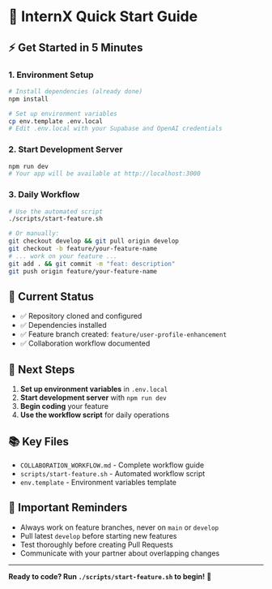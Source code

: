 # 🚀 InternX Quick Start Guide

## ⚡ **Get Started in 5 Minutes**

### 1. **Environment Setup**
```bash
# Install dependencies (already done)
npm install

# Set up environment variables
cp env.template .env.local
# Edit .env.local with your Supabase and OpenAI credentials
```

### 2. **Start Development Server**
```bash
npm run dev
# Your app will be available at http://localhost:3000
```

### 3. **Daily Workflow**
```bash
# Use the automated script
./scripts/start-feature.sh

# Or manually:
git checkout develop && git pull origin develop
git checkout -b feature/your-feature-name
# ... work on your feature ...
git add . && git commit -m "feat: description"
git push origin feature/your-feature-name
```

## 🎯 **Current Status**
- ✅ Repository cloned and configured
- ✅ Dependencies installed
- ✅ Feature branch created: `feature/user-profile-enhancement`
- ✅ Collaboration workflow documented

## 🔄 **Next Steps**
1. **Set up environment variables** in `.env.local`
2. **Start development server** with `npm run dev`
3. **Begin coding** your feature
4. **Use the workflow script** for daily operations

## 📚 **Key Files**
- `COLLABORATION_WORKFLOW.md` - Complete workflow guide
- `scripts/start-feature.sh` - Automated workflow script
- `env.template` - Environment variables template

## 🚨 **Important Reminders**
- Always work on feature branches, never on `main` or `develop`
- Pull latest `develop` before starting new features
- Test thoroughly before creating Pull Requests
- Communicate with your partner about overlapping changes

---

**Ready to code? Run `./scripts/start-feature.sh` to begin!** 🚀 